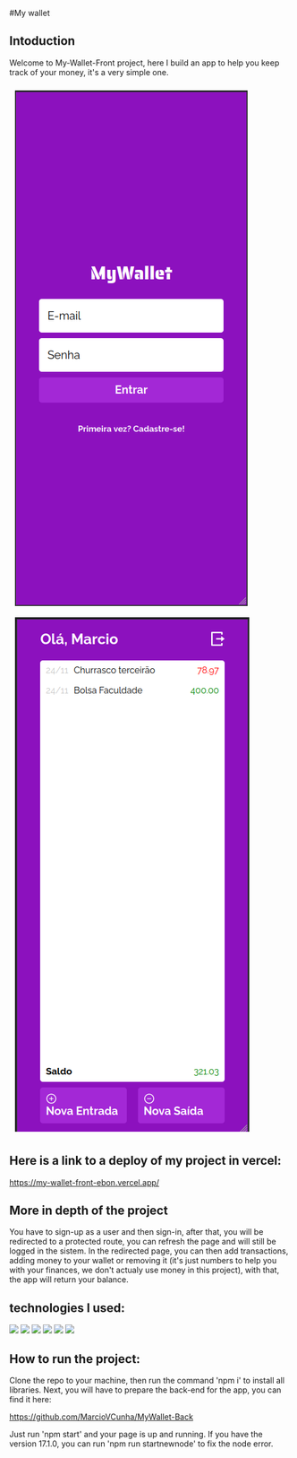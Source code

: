 #My wallet

<h2>Intoduction</h2>

Welcome to My-Wallet-Front project, here I build an app to help you keep track of your money, it's a very simple one.

<div style='
    display:flex;
    width: 100%;
    flex-wrap: wrap;
  '>
  <img src='./src/Assets/LoginPage.png' style='
    margin: 10px;
  '/>
  <img src='./src/Assets/WalletHistory.png' style='
    margin: 10px;
  '/>
</div>


<h2>Here is a link to a deploy of my project in vercel:</h2>

https://my-wallet-front-ebon.vercel.app/

<h2>More in depth of the project</h2>

You have to sign-up as a user and then sign-in, after that, you will be redirected to a protected route, you can refresh the page and will still be logged in the sistem.
In the redirected page, you can then add transactions, adding money to your wallet or removing it (it's just numbers to help you with your finances, we don't actualy use money in this project), with that, the app will return your balance.

<h2>technologies I used:</h2>

<img src='https://img.shields.io/badge/HTML5-E34F26?style=for-the-badge&logo=html5&logoColor=white'>
<img src='https://img.shields.io/badge/CSS3-1572B6?style=for-the-badge&logo=css3&logoColor=white'>
<img src='https://img.shields.io/badge/JavaScript-323330?style=for-the-badge&logo=javascript&logoColor=F7DF1E'>
<img src='https://img.shields.io/badge/npm-CB3837?style=for-the-badge&logo=npm&logoColor=white'>
<img src='https://img.shields.io/badge/React-20232A?style=for-the-badge&logo=react&logoColor=61DAFB'>
<img src='https://img.shields.io/badge/Vercel-000000?style=for-the-badge&logo=vercel&logoColor=white'>

<h2>How to run the project:</h2>

Clone the repo to your machine, then run the command 'npm i' to install all libraries.
Next, you will have to prepare the back-end for the app, you can find it here:

https://github.com/MarcioVCunha/MyWallet-Back

Just run 'npm start' and your page is up and running.
If you have the version 17.1.0, you can run 'npm run startnewnode' to fix the node error.